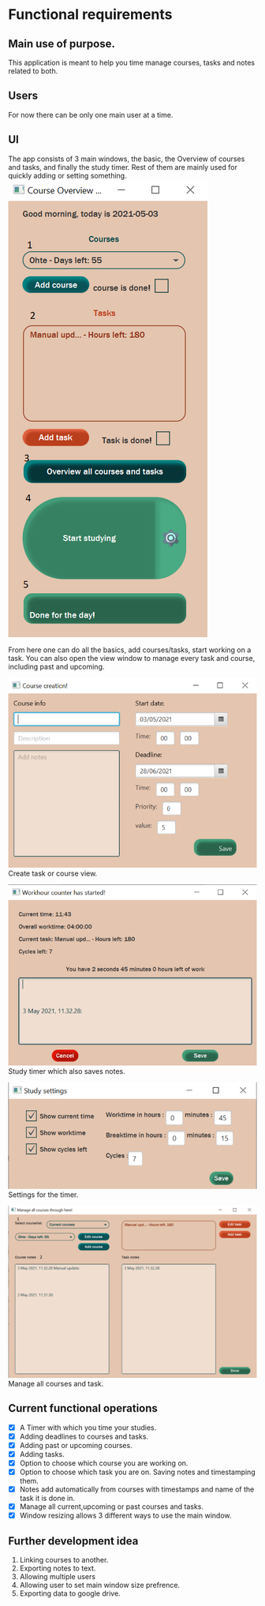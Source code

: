 # Functional requirements

## Main use of purpose.

This application is meant to help you time manage courses, tasks and notes related to both. 

## Users

For now there can be only one main user at a time. 

## UI


The app  consists of 3 main windows, the basic, the Overview of courses and tasks, and finally the study timer. Rest of them are mainly used for quickly adding or setting something.
![Päänäkymä](https://github.com/KirillosTY/Course-Overview-System/blob/78b398dc1fc88955ed4f3f276a204dd6863098b7/Documentation/Kuvat/basic%20UI.png)

From here one can do all the basics, add courses/tasks, start working on a task. You can also open the view window to manage every task and course, including past and upcoming.

![Create](https://github.com/KirillosTY/Course-Overview-System/blob/78b398dc1fc88955ed4f3f276a204dd6863098b7/Documentation/Kuvat/basicUIcreate.png)
 Create task or course view.
 
 ![Timer](https://github.com/KirillosTY/Course-Overview-System/blob/78b398dc1fc88955ed4f3f276a204dd6863098b7/Documentation/Kuvat/BasicUIStart.png)
  Study timer which also saves notes.

![Asetukset](https://github.com/KirillosTY/Course-Overview-System/blob/78b398dc1fc88955ed4f3f276a204dd6863098b7/Documentation/Kuvat/BasicUIStartsettings.png)
Settings for the timer.

![ManageCourses](https://github.com/KirillosTY/Course-Overview-System/blob/78b398dc1fc88955ed4f3f276a204dd6863098b7/Documentation/Kuvat/editCreateAll.png)
Manage all courses and task.

##  Current functional operations
 - [x]  A Timer with which you time your studies.
 - [x] Adding deadlines to courses and tasks.
 - [x] Adding past or upcoming courses. 
 - [x] Adding tasks.
 - [x] Option to choose which course you are working on.
 - [x] Option to choose which task you are on. Saving notes and timestamping them.
- [x] Notes add automatically from courses with timestamps and name of the task it is done in.
 -[x] Manage all current,upcoming or past  courses and tasks.
 -[x] Window resizing allows 3 different ways to use the main window.

## Further development idea
 1. Linking courses to another.
 2. Exporting notes to text.
 3. Allowing multiple users
 4. Allowing user to set main window size prefrence.
 5. Exporting data to google drive.
 
